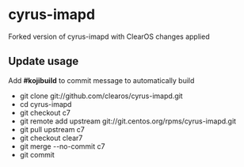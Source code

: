 # cyrus-imapd

Forked version of cyrus-imapd with ClearOS changes applied

## Update usage
  Add __#kojibuild__ to commit message to automatically build

* git clone git://github.com/clearos/cyrus-imapd.git
* cd cyrus-imapd
* git checkout c7
* git remote add upstream git://git.centos.org/rpms/cyrus-imapd.git
* git pull upstream c7
* git checkout clear7
* git merge --no-commit c7
* git commit
